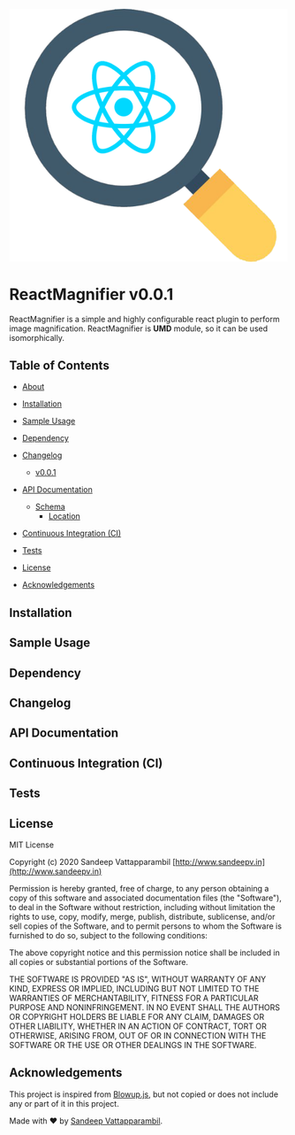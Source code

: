 ![reactmagnifier-logo](logo/logo.png)
# ReactMagnifier v0.0.1

ReactMagnifier is a simple and highly configurable react plugin to perform image magnification. ReactMagnifier is **UMD** module, so it can be used isomorphically.

## Table of Contents

<!--ts-->
* [About](#reactmagnifier-v001)
* [Installation](#installation)
* [Sample Usage](#sample-usage)
* [Dependency](#dependency)
* [Changelog](#changelog)
    * [v0.0.1](#v001)
* [API Documentation](#api-documentation)
    * [Schema](#schema)
        * [Location](#location)

* [Continuous Integration (CI)](#continuous-integration-ci)
* [Tests](#tests)
* [License](#license)
* [Acknowledgements](#acknowledgements)
<!--te-->

## Installation

## Sample Usage

## Dependency

## Changelog

## API Documentation

## Continuous Integration (CI)

## Tests

## License
MIT License

Copyright (c) 2020 Sandeep Vattapparambil [http://www.sandeepv.in](http://www.sandeepv.in)

Permission is hereby granted, free of charge, to any person obtaining a copy
of this software and associated documentation files (the "Software"), to deal
in the Software without restriction, including without limitation the rights
to use, copy, modify, merge, publish, distribute, sublicense, and/or sell
copies of the Software, and to permit persons to whom the Software is
furnished to do so, subject to the following conditions:

The above copyright notice and this permission notice shall be included in all
copies or substantial portions of the Software.

THE SOFTWARE IS PROVIDED "AS IS", WITHOUT WARRANTY OF ANY KIND, EXPRESS OR
IMPLIED, INCLUDING BUT NOT LIMITED TO THE WARRANTIES OF MERCHANTABILITY,
FITNESS FOR A PARTICULAR PURPOSE AND NONINFRINGEMENT. IN NO EVENT SHALL THE
AUTHORS OR COPYRIGHT HOLDERS BE LIABLE FOR ANY CLAIM, DAMAGES OR OTHER
LIABILITY, WHETHER IN AN ACTION OF CONTRACT, TORT OR OTHERWISE, ARISING FROM,
OUT OF OR IN CONNECTION WITH THE SOFTWARE OR THE USE OR OTHER DEALINGS IN THE
SOFTWARE.

## Acknowledgements
This project is inspired from [Blowup.js](https://paulkr.github.io/blowup.js/), but not copied or does not include any or part of it in this project.

Made with :heart: by [Sandeep Vattapparambil](https://github.com/SandeepVattapparambil).